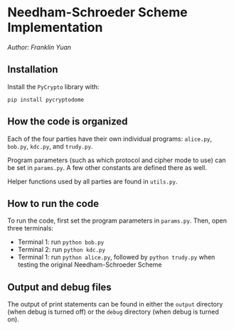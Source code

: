 # Needham-Schroeder Scheme Implementation

*Author: Franklin Yuan*

## Installation

Install the `PyCrypto` library with:

```
pip install pycryptodome
```

## How the code is organized

Each of the four parties have their own individual programs: `alice.py`, `bob.py`, `kdc.py`, and `trudy.py`.

Program parameters (such as which protocol and cipher mode to use) can be set in `params.py`. A few other constants are defined there as well.

Helper functions used by all parties are found in `utils.py`.

## How to run the code

To run the code, first set the program parameters in `params.py`. Then, open three terminals:

* Terminal 1: run `python bob.py`
* Terminal 2: run `python kdc.py`
* Terminal 1: run `python alice.py`, followed by `python trudy.py` when testing the original Needham-Schroeder Scheme

## Output and debug files

The output of print statements can be found in either the `output` directory (when debug is turned off) or the `debug` directory (when debug is turned on).